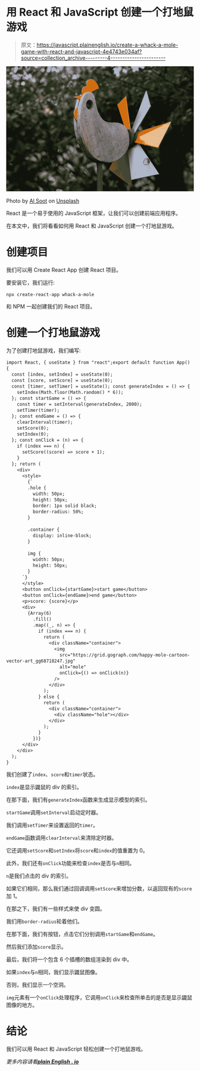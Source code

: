 # 用 React 和 JavaScript 创建一个打地鼠游戏

> 原文：<https://javascript.plainenglish.io/create-a-whack-a-mole-game-with-react-and-javascript-4e4743e034af?source=collection_archive---------4----------------------->

![](img/56e1ba143c6932f18ab4f8bc6b174e69.png)

Photo by [Al Soot](https://unsplash.com/@anspchee?utm_source=medium&utm_medium=referral) on [Unsplash](https://unsplash.com?utm_source=medium&utm_medium=referral)

React 是一个易于使用的 JavaScript 框架，让我们可以创建前端应用程序。

在本文中，我们将看看如何用 React 和 JavaScript 创建一个打地鼠游戏。

# 创建项目

我们可以用 Create React App 创建 React 项目。

要安装它，我们运行:

```
npx create-react-app whack-a-mole
```

和 NPM 一起创建我们的 React 项目。

# 创建一个打地鼠游戏

为了创建打地鼠游戏，我们编写:

```
import React, { useState } from "react";export default function App() {
  const [index, setIndex] = useState(0);
  const [score, setScore] = useState(0);
  const [timer, setTimer] = useState(); const generateIndex = () => {
    setIndex(Math.floor(Math.random() * 6));
  }; const startGame = () => {
    const timer = setInterval(generateIndex, 2000);
    setTimer(timer);
  }; const endGame = () => {
    clearInterval(timer);
    setScore(0);
    setIndex(0);
  }; const onClick = (n) => {
    if (index === n) {
      setScore((score) => score + 1);
    }
  }; return (
    <div>
      <style>
        {`
        .hole {
          width: 50px;
          height: 50px;
          border: 1px solid black;
          border-radius: 50%;
        }

        .container {
          display: inline-block;
        }

        img {
          width: 50px;
          height: 50px;
        }
      `}
      </style>
      <button onClick={startGame}>start game</button>
      <button onClick={endGame}>end game</button>
      <p>score: {score}</p>
      <div>
        {Array(6)
          .fill()
          .map((_, n) => {
            if (index === n) {
              return (
                <div className="container">
                  <img
                    src="https://grid.gograph.com/happy-mole-cartoon-vector-art_gg68718247.jpg"
                    alt="mole"
                    onClick={() => onClick(n)}
                  />
                </div>
              );
            } else {
              return (
                <div className="container">
                  <div className="hole"></div>
                </div>
              );
            }
          })}
      </div>
    </div>
  );
}
```

我们创建了`index`、`score`和`timer`状态。

`index`是显示鼹鼠的 div 的索引。

在那下面，我们有`generateIndex`函数来生成显示模型的索引。

`startGame`调用`setInterval`启动定时器。

我们调用`setTimer`来设置返回的`timer`。

`endGame`函数调用`clearInterval`来清除定时器。

它还调用`setScore`和`setIndex`将`score`和`index`的值重置为 0。

此外，我们还有`onClick`功能来检查`index`是否与`n`相同。

`n`是我们点击的 div 的索引。

如果它们相同，那么我们通过回调调用`setScore`来增加分数，以返回现有的`score`加 1。

在那之下，我们有一些样式来使 div 变圆。

我们用`border-radius`轮着他们。

在那下面，我们有按钮，点击它们分别调用`startGame`和`endGame`。

然后我们添加`score`显示。

最后，我们将一个包含 6 个插槽的数组渲染到 div 中。

如果`index`与`n`相同，我们显示鼹鼠图像。

否则，我们显示一个空洞。

`img`元素有一个`onClick`处理程序，它调用`onClick`来检查所单击的是否是显示鼹鼠图像的地方。

# 结论

我们可以用 React 和 JavaScript 轻松创建一个打地鼠游戏。

*更多内容请看*[***plain English . io***](http://plainenglish.io)